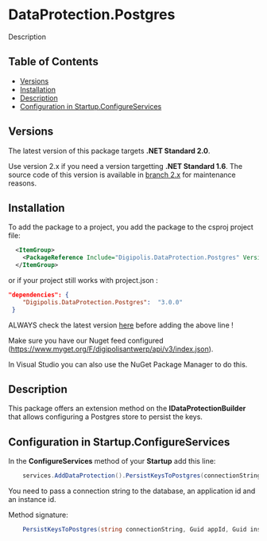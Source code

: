 # DataProtection.Postgres

Description

## Table of Contents

<!-- START doctoc generated TOC please keep comment here to allow auto update -->
<!-- DON'T EDIT THIS SECTION, INSTEAD RE-RUN doctoc TO UPDATE -->


- [Versions](#versions)
- [Installation](#installation)
- [Description](#description)
- [Configuration in Startup.ConfigureServices](#configuration-in-startupconfigureservices)

<!-- END doctoc generated TOC please keep comment here to allow auto update -->

## Versions

The latest version of this package targets **.NET Standard 2.0**.

Use version 2.x if you need a version targetting **.NET Standard 1.6**. The source code of this version is available in [branch 2.x](https://github.com/digipolisantwerp/dataprotection-postgres_aspnetcore/tree/2.x) for maintenance reasons.

## Installation

To add the package to a project, you add the package to the csproj project file:

```xml
  <ItemGroup>
    <PackageReference Include="Digipolis.DataProtection.Postgres" Version="3.0.0" />
  </ItemGroup>
``` 

or if your project still works with project.json :

``` json 
"dependencies": {
    "Digipolis.DataProtection.Postgres":  "3.0.0"
 }
``` 

ALWAYS check the latest version [here](https://github.com/digipolisantwerp/dataprotection-postgres_aspnetcore/blob/master/src/Digipolis.DataProtection.Postgres/Digipolis.DataProtection.Postgres.csproj) before adding the above line !

Make sure you have our Nuget feed configured (https://www.myget.org/F/digipolisantwerp/api/v3/index.json).

In Visual Studio you can also use the NuGet Package Manager to do this.    

## Description

This package offers an extension method on the **IDataProtectionBuilder** that allows configuring a Postgres store to persist the keys.

## Configuration in Startup.ConfigureServices

In the **ConfigureServices** method of your **Startup** add this line:

``` csharp
    services.AddDataProtection().PersistKeysToPostgres(connectionString, appId, instanceId);
```

You need to pass a connection string to the database, an application id and an instance id.

Method signature:

``` csharp
    PersistKeysToPostgres(string connectionString, Guid appId, Guid instanceId)
```

